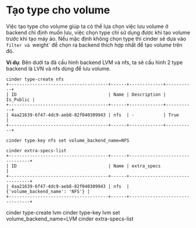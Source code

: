 # Tạo type cho volume 

Việc tạo type cho volume giúp ta có thể lựa chọn việc lưu volume ở backend chỉ định muốn lưu, việc chọn type chỉ sử dụng được khi tạo volume trước khi tạo máy ảo. Nếu mặc định không chọn type thì cinder sẽ dựa vào `filter và `weight` để chọn ra backend thích hợp nhất để tạo volume trên đó.


**Ví dụ**: Bên dưới ta đã cấu hình backend LVM và nfs, ta sẽ cấu hình 2 type backend là LVN và nfs dùng để lưu volume.

```
cinder type-create nfs
+--------------------------------------+------+-------------+-----------+
| ID                                   | Name | Description | Is_Public |
+--------------------------------------+------+-------------+-----------+
| 4aa21639-6f47-4dc9-aeb8-82f040309943 | nfs  | -           | True      |
+--------------------------------------+------+-------------+-----------+
```
```
cinder type-key nfs set volume_backend_name=NFS
```
```
cinder extra-specs-list
+--------------------------------------+------+--------------------------------+
| ID                                   | Name | extra_specs                    |
+--------------------------------------+------+--------------------------------+
| 4aa21639-6f47-4dc9-aeb8-82f040309943 | nfs  | {'volume_backend_name': 'NFS'} |
+--------------------------------------+------+--------------------------------+
```

cinder type-create lvm
cinder type-key lvm set volume_backend_name=LVM
cinder extra-specs-list
